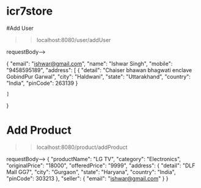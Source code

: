 # icr7store


#Add User

>> localhost:8080/user/addUser

requestBody-->

{
    "email": "ishwar@gmail.com",
    "name": "Ishwar Singh",
    "mobile": "9458595189",
    "address": [
        {
            "detail": "Chaiser bhawan bhagwati enclave GobindPur Garwal",
            "city": "Haldwani",
            "state": "Uttarakhand",
            "country": "India",
            "pinCode": 263139
        }
        
    ]
}


# Add Product

>> localhost:8080/product/addProduct

requestBody-->
{
    "productName": "LG TV",
    "category": "Electronics",
    "originalPrice": "18000",
    "offeredPrice": "9999",
    "address": {
        "detail": "DLF Mall GG7",
        "city": "Gurgaon",
        "state": "Haryana",
        "country": "India",
        "pinCode": 303213
    },
    "seller": {
        "email": "ishwar@gmail.com"
    }
}
